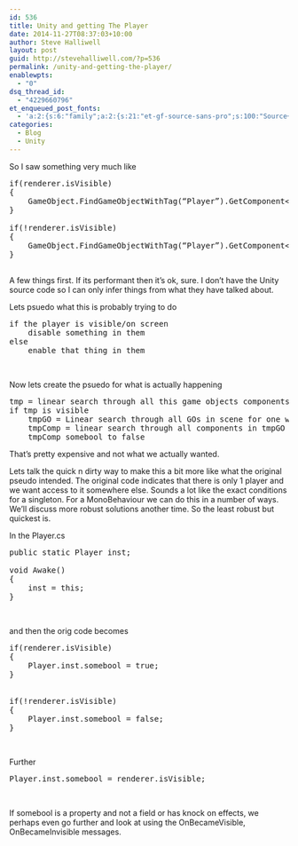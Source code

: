 ```yaml
---
id: 536
title: Unity and getting The Player
date: 2014-11-27T08:37:03+10:00
author: Steve Halliwell
layout: post
guid: http://stevehalliwell.com/?p=536
permalink: /unity-and-getting-the-player/
enablewpts:
  - "0"
dsq_thread_id:
  - "4229660796"
et_enqueued_post_fonts:
  - 'a:2:{s:6:"family";a:2:{s:21:"et-gf-source-sans-pro";s:100:"Source+Sans+Pro:200,200italic,300,300italic,regular,italic,600,600italic,700,700italic,900,900italic";s:10:"et-gf-lato";s:75:"Lato:100,100italic,300,300italic,regular,italic,700,700italic,900,900italic";}s:6:"subset";a:7:{i:0;s:8:"cyrillic";i:1;s:5:"greek";i:2;s:10:"vietnamese";i:3;s:5:"latin";i:4;s:9:"greek-ext";i:5;s:9:"latin-ext";i:6;s:12:"cyrillic-ext";}}'
categories:
  - Blog
  - Unity
---
```

So I saw something very much like

<pre class="lang:c# decode:true">if(renderer.isVisible)
{
    GameObject.FindGameObjectWithTag(“Player”).GetComponent&lt;Player&gt;().somebool = true;
}

if(!renderer.isVisible)
{
    GameObject.FindGameObjectWithTag(“Player”).GetComponent&lt;Player&gt;().somebool = false;
}

</pre>

A few things first. If its performant then it’s ok, sure. I don’t have the Unity source code so I can only infer things from what they have talked about.

Lets psuedo what this is probably trying to do

<pre class="lang:default decode:true ">if the player is visible/on screen
    disable something in them
else
    enable that thing in them</pre>

&nbsp;

Now lets create the psuedo for what is actually happening

<pre class="lang:default decode:true">tmp = linear search through all this game objects components for something base typed Renderer
if tmp is visible
    tmpGO = Linear search through all GOs in scene for one with tag Player
    tmpComp = linear search through all components in tmpGO or something of type Player
    tmpComp somebool to false</pre>

That’s pretty expensive and not what we actually wanted.

Lets talk the quick n dirty way to make this a bit more like what the original pseudo intended. The original code indicates that there is only 1 player and we want access to it somewhere else. Sounds a lot like the exact conditions for a singleton. For a MonoBehaviour we can do this in a number of ways. We’ll discuss more robust solutions another time. So the least robust but quickest is.

In the Player.cs

<pre class="lang:c# decode:true ">public static Player inst;

void Awake()
{
    inst = this;
}</pre>

&nbsp;

and then the orig code becomes

<pre class="lang:c# decode:true">if(renderer.isVisible)
{
    Player.inst.somebool = true;
}


if(!renderer.isVisible)
{
    Player.inst.somebool = false;
}</pre>

&nbsp;

Further

<pre class="lang:c# decode:true">Player.inst.somebool = renderer.isVisible;</pre>

&nbsp;

If somebool is a property and not a field or has knock on effects, we perhaps even go further and look at using the OnBecameVisible, OnBecameInvisible messages.